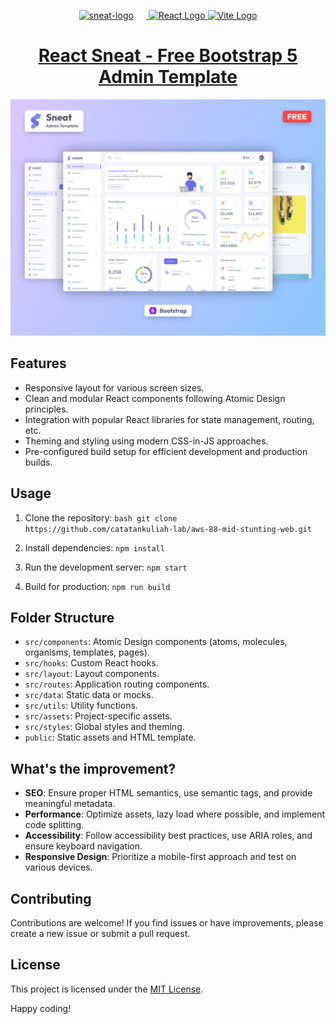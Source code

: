 <p align="center">
   <a href="https://react-sneat-bootstrap-admin-template.vercel.app/" target="_blank">
      <img style="margin-right:20px" src="https://user-images.githubusercontent.com/749684/150333149-805037bc-8874-4a1f-876a-61a9683f8ef5.png" alt="sneat-logo" width="30px" height="auto">
      <img src="https://upload.wikimedia.org/wikipedia/commons/thumb/a/a7/React-icon.svg/1280px-React-icon.svg.png" alt="React Logo" height="45px">
      <img src="https://upload.wikimedia.org/wikipedia/commons/thumb/f/f1/Vitejs-logo.svg/615px-Vitejs-logo.svg.png" alt="Vite Logo" height="45px">
   </a>
</p>

<h1 align="center">
   <a href="https://react-sneat-bootstrap-admin-template.vercel.app/" target="_blank" align="center">
      React Sneat - Free Bootstrap 5 Admin Template
   </a>
</h1>

[![Sneat - Bootstrap 5 HTML Admin Template Demo Screenshot](https://github.com/themeselection/ts-assets/blob/main/sneat/sneat-bootstrap-html-admin-template-free/marketing/sneat-hrml-free-banner-github.png)](https://themeselection.com/item/sneat-free-bootstrap-html-admin-template/)

## Features

- Responsive layout for various screen sizes.
- Clean and modular React components following Atomic Design principles.
- Integration with popular React libraries for state management, routing, etc.
- Theming and styling using modern CSS-in-JS approaches.
- Pre-configured build setup for efficient development and production builds.

## Usage

1. Clone the repository: 
```bash git clone https://github.com/catatankuliah-lab/aws-88-mid-stunting-web.git```

2. Install dependencies: `npm install`
3. Run the development server: `npm start`
4. Build for production: `npm run build`

## Folder Structure

- `src/components`: Atomic Design components (atoms, molecules, organisms, templates, pages).
- `src/hooks`: Custom React hooks.
- `src/layout`: Layout components.
- `src/routes`: Application routing components.
- `src/data`: Static data or mocks.
- `src/utils`: Utility functions.
- `src/assets`: Project-specific assets.
- `src/styles`: Global styles and theming.
- `public`: Static assets and HTML template.

## What's the improvement?
- **SEO**: Ensure proper HTML semantics, use semantic tags, and provide meaningful metadata.
- **Performance**: Optimize assets, lazy load where possible, and implement code splitting.
- **Accessibility**: Follow accessibility best practices, use ARIA roles, and ensure keyboard navigation.
- **Responsive Design**: Prioritize a mobile-first approach and test on various devices.

## Contributing

Contributions are welcome! If you find issues or have improvements, please create a new issue or submit a pull request.

## License

This project is licensed under the [MIT License](LICENSE).

Happy coding!
